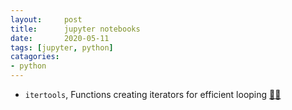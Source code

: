 ```yaml
---
layout:     post
title:      jupyter notebooks 
date:       2020-05-11
tags: [jupyter, python]
catagories:
- python
---
```


* `itertools`, Functions creating iterators for efficient looping
  [🔗🔗](https://github.com/GaoangLiu/GaoangLiu.github.io/blob/master/ipynb/itertools.ipynb)

  
  